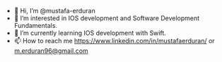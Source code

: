 - 👋 Hi, I’m @mustafa-erduran
- 👀 I’m interested in IOS development and Software Development Fundamentals.
- 🌱 I’m currently learning IOS development with Swift.
- 📫 How to reach me https://www.linkedin.com/in/mustafaerduran/ or m.erduran96@gmail.com

<!---
mustafa-erduran/mustafa-erduran is a ✨ special ✨ repository because its `README.md` (this file) appears on your GitHub profile.
You can click the Preview link to take a look at your changes.
--->

